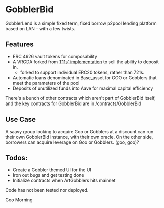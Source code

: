# GobblerBid
GobblerLend is a simple fixed term, fixed borrow p2pool lending platform based on LAN – with a few twists.

## Features
 - ERC 4626 vault tokens for composability
 - A VRGDA forked from [T11s' implementation](https://github.com/transmissions11/VRGDAs) to sell the ability to deposit in.
    - forked to support individual ERC20 tokens, rather than 721s.
 - Automatic loans denominated in Base_asset for GOO or Gobblers that meet the parameters of the pool
 - Deposits of unutilized funds into Aave for maximal capital efficiency

There's a bunch of other contracts which aren't part of GobblerBid itself, and the key contracts for GobblerBid are in /contracts/GobblerBid

## Use Case

A saavy group looking to acquire Goo or Gobblers at a discount can run their own GobblerBid instance, with their own oracle. 
On the other side, borrowers can acquire leverage on Goo or Gobblers. (goo, goo)?


## Todos:
- Create a Gobbler themed UI for the UI
- Iron out bugs and get testing done
- Initialize contracts when ArtGobblers hits mainnet

Code has not been tested nor deployed. 


Goo Morning

